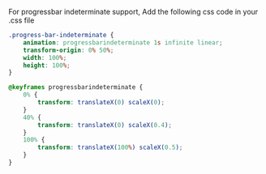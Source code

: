 For progressbar indeterminate support, Add the following css code in your .css file

```css
.progress-bar-indeterminate {
    animation: progressbarindeterminate 1s infinite linear;
    transform-origin: 0% 50%;
    width: 100%;
    height: 100%;
}

@keyframes progressbarindeterminate {
    0% {
        transform: translateX(0) scaleX(0);
    }
    40% {
        transform: translateX(0) scaleX(0.4);
    }
    100% {
        transform: translateX(100%) scaleX(0.5);
    }
}
```
